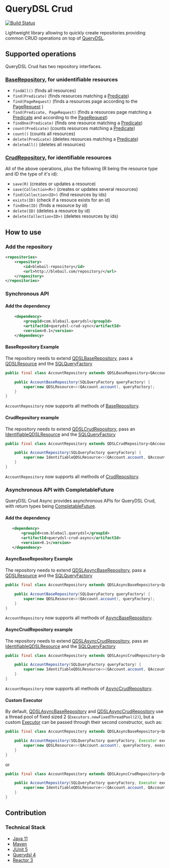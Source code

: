 # QueryDSL Crud 
[![Build Status](https://travis-ci.org/baptistelebail/querysql-crud.svg?branch=master)](https://travis-ci.org/baptistelebail/querysql-crud)

Lightweight library allowing to quickly create repositories providing common CRUD operations on top of [QueryDSL](http://www.querydsl.com/).

## Supported operations

QueryDSL Crud has two repository interfaces.

### [BaseRepository](https://github.com/baptistelebail/querydsl-crud/blob/master/querydsl-crud-sync/src/main/java/com/blebail/querydsl/crud/sync/repository/BaseRepository.java), for unidentifiable resources
- `findAll()` (finds all resources)
- `find(Predicate)` (finds resources matching a [Predicate](http://www.querydsl.com/static/querydsl/4.4.0/apidocs/com/querydsl/core/types/Predicate.html))
- `find(PageRequest)` (finds a resources page according to the [PageRequest]() )
- `find(Predicate, PageRequest)` (finds a resources page matching a [Predicate](http://www.querydsl.com/static/querydsl/4.4.0/apidocs/com/querydsl/core/types/Predicate.html) and according to the [PageRequest]())
- `findOne(Predicate)` (finds one resource matching a [Predicate](http://www.querydsl.com/static/querydsl/4.4.0/apidocs/com/querydsl/core/types/Predicate.html))
- `count(Predicate)` (counts resources matching a [Predicate](http://www.querydsl.com/static/querydsl/4.4.0/apidocs/com/querydsl/core/types/Predicate.html))
- `count()` (counts all resources)
- `delete(Predicate)` (deletes resources matching a [Predicate](http://www.querydsl.com/static/querydsl/4.4.0/apidocs/com/querydsl/core/types/Predicate.html))
- `deleteAll()` (deletes all resources)

### [CrudRepository](https://github.com/baptistelebail/querydsl-crud/blob/feature/sync/querydsl-crud-sync/src/main/java/com/blebail/querydsl/crud/sync/repository/CrudRepository.java), for identifiable resources
All of the above operations, plus the following (R being the resource type and ID the type of it's id):
- `save(R)` (creates or updates a resource)
- `save(Collection<R>)` (creates or updates several resources)
- `find(Collection<ID>)` (find resources by ids)
- `exists(ID)` (check if a resouce exists for an id)
- `findOne(ID)` (finds a resource by id)
- `delete(ID)` (deletes a resource by id)
- `delete(Collection<ID>)` (deletes resources by ids)

## How to use
### Add the repository
```xml
<repositories>
    <repository>
        <id>blebail-repository</id>
        <url>http://blebail.com/repository/</url>
    </repository>   
</repositories>
```
### Synchronous API
#### Add the dependency
```xml
    <dependency>
        <groupId>com.blebail.querydsl</groupId>
        <artifactId>querydsl-crud-sync</artifactId>
        <version>0.1</version>
    </dependency>
```

#### BaseRepository Example

The repository needs to extend [QDSLBaseRepository](https://github.com/baptistelebail/querydsl-crud/blob/master/querydsl-crud-sync/src/main/java/com/blebail/querydsl/crud/sync/repository/QDSLBaseRepository.java), pass a [QDSLResource](https://github.com/baptistelebail/querydsl-crud/blob/master/querydsl-crud-commons/src/main/java/com/blebail/querydsl/crud/commons/resource/QDSLResource.java) and the [SQLQueryFactory](http://www.querydsl.com/static/querydsl/4.4.0/apidocs/com/querydsl/sql/SQLQueryFactory.html)

```java
public final class AccountRepository extends QDSLBaseRepository<QAccount, BAccount> {

    public AccountBaseRepository(SQLQueryFactory queryFactory) {
        super(new QDSLResource<>(QAccount.account), queryFactory);
    }
}
```

`AccountRepository` now supports all methods of [BaseRepository](https://github.com/baptistelebail/querydsl-crud/blob/master/querydsl-crud-sync/src/main/java/com/blebail/querydsl/crud/sync/repository/BaseRepository.java).

#### CrudRepository example

The repository needs to extend [QDSLCrudRepository](https://github.com/baptistelebail/querydsl-crud/blob/master/querydsl-crud-sync/src/main/java/com/blebail/querydsl/crud/sync/repository/QDSLCrudRepository.java), pass an [IdentifiableQDSLResource](https://github.com/baptistelebail/querydsl-crud/blob/master/querydsl-crud-commons/src/main/java/com/blebail/querydsl/crud/commons/resource/IdentifiableQDSLResource.java) and the [SQLQueryFactory](http://www.querydsl.com/static/querydsl/4.4.0/apidocs/com/querydsl/sql/SQLQueryFactory.html)

```java
public final class AccountRepository extends QDSLCrudRepository<QAccount, BAccount, String> {

    public AccountRepository(SQLQueryFactory queryFactory) {
        super(new IdentifiableQDSLResource<>(QAccount.account, QAccount.account.id, BAccount::getId), queryFactory);
    }
}
```

`AccountRepository` now supports all methods of [CrudRepository](https://github.com/baptistelebail/querydsl-crud/blob/master/querydsl-crud-sync/src/main/java/com/blebail/querydsl/crud/sync/repository/CrudRepository.java).

### Asynchronous API with CompletableFuture

QueryDSL Crud Async provides asynchronous APIs for QueryDSL Crud, with return types being [CompletableFuture](https://docs.oracle.com/javase/8/docs/api/java/util/concurrent/CompletableFuture.html).

#### Add the dependency
```xml
   <dependency>
       <groupId>com.blebail.querydsl</groupId>
       <artifactId>querydsl-crud-async</artifactId>
       <version>0.1</version>
   </dependency>
```

#### AsyncBaseRepository Example

The repository needs to extend [QDSLAsyncBaseRepository](https://github.com/baptistelebail/querydsl-crud/blob/master/querydsl-crud-async/src/main/java/com/blebail/querydsl/crud/async/repository/QDSLAsyncBaseRepository.java), pass a [QDSLResource](https://github.com/baptistelebail/querydsl-crud/blob/master/querydsl-crud-commons/src/main/java/com/blebail/querydsl/crud/commons/resource/QDSLResource.java) and the [SQLQueryFactory](http://www.querydsl.com/static/querydsl/4.4.0/apidocs/com/querydsl/sql/SQLQueryFactory.html)

```java
public final class AccountRepository extends QDSLAsyncBaseRepository<QAccount, BAccount> {

    public AccountBaseRepository(SQLQueryFactory queryFactory) {
        super(new QDSLResource<>(QAccount.account), queryFactory);
    }
}
```

`AccountRepository` now supports all methods of [AsyncBaseRepository](https://github.com/baptistelebail/querydsl-crud/blob/master/querydsl-crud-async/src/main/java/com/blebail/querydsl/crud/async/repository/AsyncBaseRepository.java).

#### AsyncCrudRepository example

The repository needs to extend [QDSLAsyncCrudRepository](https://github.com/baptistelebail/querydsl-crud/blob/master/querydsl-crud-async/src/main/java/com/blebail/querydsl/crud/async/repository/QDSLAsyncCrudRepository.java), pass an [IdentifiableQDSLResource](https://github.com/baptistelebail/querydsl-crud/blob/master/querydsl-crud-commons/src/main/java/com/blebail/querydsl/crud/commons/resource/IdentifiableQDSLResource.java) and the [SQLQueryFactory](http://www.querydsl.com/static/querydsl/4.4.0/apidocs/com/querydsl/sql/SQLQueryFactory.html)

```java
public final class AccountRepository extends QDSLAsyncCrudRepository<QAccount, BAccount, String> {

    public AccountRepository(SQLQueryFactory queryFactory) {
        super(new IdentifiableQDSLResource<>(QAccount.account, QAccount.account.id, BAccount::getId), queryFactory);
    }
}
```

`AccountRepository` now supports all methods of [AsyncCrudRepository](https://github.com/baptistelebail/querydsl-crud/blob/master/querydsl-crud-async/src/main/java/com/blebail/querydsl/crud/async/repository/AsyncCrudRepository.java).

#### Custom Executor

By default, [QDSLAsyncBaseRepository](hhttps://github.com/baptistelebail/querydsl-crud/blob/master/querydsl-crud-async/src/main/java/com/blebail/querydsl/crud/async/repository/QDSLAsyncBaseRepository.java) and [QDSLAsyncCrudRepository](hhttps://github.com/baptistelebail/querydsl-crud/blob/master/querydsl-crud-async/src/main/java/com/blebail/querydsl/crud/async/repository/QDSLAsyncCrudRepository.java) use a thread pool of fixed sized 2 (`Executors.newFixedThreadPool(2)`), but a custom [Executor](https://docs.oracle.com/javase/8/docs/api/java/util/concurrent/Executor.html) can be passed through their second constructor, such as:
```java
public final class AccountRepository extends QDSLAsyncBaseRepository<QAccount, BAccount> {

    public AccountRepository(SQLQueryFactory queryFactory, Executor executor) {
        super(new QDSLResource<>(QAccount.account), queryFactory, executor);
    }
}
```
or
```java
public final class AccountRepository extends QDSLAsyncCrudRepository<QAccount, BAccount, String> {

    public AccountRepository(SQLQueryFactory queryFactory, Executor executor) {
        super(new IdentifiableQDSLResource<>(QAccount.account, QAccount.account.id, BAccount::getId), queryFactory, executor);
    }
}
```

## Contribution

### Technical Stack
* [Java 11](https://jdk.java.net/11/)
* [Maven](https://maven.apache.org/)
* [JUnit 5](https://junit.org/junit5/)
* [Querydsl 4](http://www.querydsl.com/)
* [Reactor 3](https://projectreactor.io/)